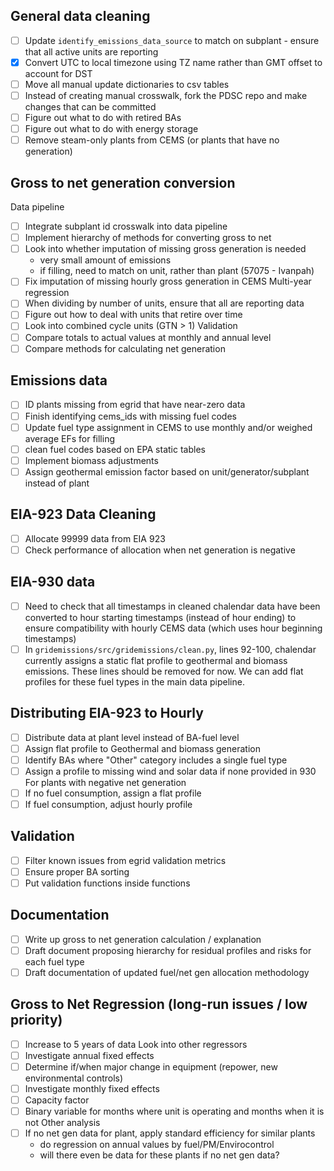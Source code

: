 
## General data cleaning
- [ ] Update `identify_emissions_data_source` to match on subplant - ensure that all active units are reporting
- [x] Convert UTC to local timezone using TZ name rather than GMT offset to account for DST
- [ ] Move all manual update dictionaries to csv tables
- [ ] Instead of creating manual crosswalk, fork the PDSC repo and make changes that can be committed
- [ ] Figure out what to do with retired BAs
- [ ] Figure out what to do with energy storage
- [ ] Remove steam-only plants from CEMS (or plants that have no generation)

## Gross to net generation conversion
Data pipeline
- [ ] Integrate subplant id crosswalk into data pipeline
- [ ] Implement hierarchy of methods for converting gross to net
- [ ] Look into whether imputation of missing gross generation is needed
   - very small amount of emissions
   - if filling, need to match on unit, rather than plant (57075 - Ivanpah)
- [ ] Fix imputation of missing hourly gross generation in CEMS
Multi-year regression
- [ ] When dividing by number of units, ensure that all are reporting data
- [ ] Figure out how to deal with units that retire over time
- [ ] Look into combined cycle units (GTN > 1)
Validation
- [ ] Compare totals to actual values at monthly and annual level
- [ ] Compare methods for calculating net generation

## Emissions data
- [ ] ID plants missing from egrid that have near-zero data
- [ ] Finish identifying cems_ids with missing fuel codes
- [ ] Update fuel type assignment in CEMS to use monthly and/or weighed average EFs for filling
- [ ] clean fuel codes based on EPA static tables
- [ ] Implement biomass adjustments
- [ ] Assign geothermal emission factor based on unit/generator/subplant instead of plant

## EIA-923 Data Cleaning
- [ ] Allocate 99999 data from EIA 923
- [ ] Check performance of allocation when net generation is negative

## EIA-930 data
- [ ] Need to check that all timestamps in cleaned chalendar data have been converted to hour starting timestamps (instead of hour ending) to ensure compatibility with hourly CEMS data (which uses hour beginning timestamps)
- [ ] In `gridemissions/src/gridemissions/clean.py`, lines 92-100, chalendar currently assigns a static flat profile to geothermal and biomass emissions. These lines should be removed for now. We can add flat profiles for these fuel types in the main data pipeline.

## Distributing EIA-923 to Hourly
- [ ] Distribute data at plant level instead of BA-fuel level
- [ ] Assign flat profile to Geothermal and biomass generation
- [ ] Identify BAs where "Other" category includes a single fuel type
- [ ] Assign a profile to missing wind and solar data if none provided in 930
For plants with negative net generation
 - [ ] If no fuel consumption, assign a flat profile
 - [ ] If fuel consumption, adjust hourly profile

## Validation
- [ ] Filter known issues from egrid validation metrics
- [ ] Ensure proper BA sorting
- [ ] Put validation functions inside functions

## Documentation
- [ ] Write up gross to net generation calculation / explanation
- [ ] Draft document proposing hierarchy for residual profiles and risks for each fuel type
- [ ] Draft documentation of updated fuel/net gen allocation methodology

## Gross to Net Regression (long-run issues / low priority)
- [ ] Increase to 5 years of data
Look into other regressors
- [ ] Investigate annual fixed effects
- [ ] Determine if/when major change in equipment (repower, new environmental controls)
- [ ] Investigate monthly fixed effects
- [ ] Capacity factor
- [ ] Binary variable for months where unit is operating and months when it is not
Other analysis
- [ ] If no net gen data for plant, apply standard efficiency for similar plants
   - do regression on annual values by fuel/PM/Envirocontrol
   - will there even be data for these plants if no net gen data?





